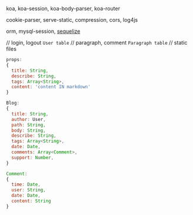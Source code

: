 koa, koa-session, koa-body-parser, koa-router

cookie-parser, serve-static, compression, cors, log4js

orm, mysql-session, [sequelize](https://blog.csdn.net/zjw0742/article/details/78980360)

// login, logout `User table`
// paragraph, comment `Paragraph table`
// static files

```js
props:
{
  title: String,
  describe: String,
  tags: Array<String>,
  content: 'content IN markdown'
}

Blog:
{
  title: String,
  author: User,
  path: String,
  body: String,
  describe: String,
  tags: Array<String>,
  date: Date,
  comments: Array<Comment>,
  support: Number,
}

Comment:
{
  time: Date,
  user: String,
  date: Date,
  content: String
}
```
